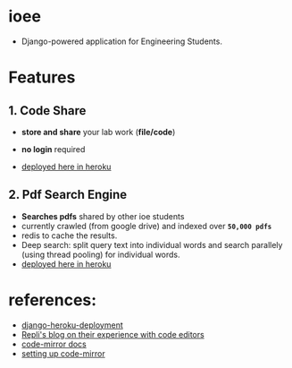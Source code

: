 # ioee
* Django-powered application for Engineering Students.

# Features
## 1. Code Share
* **store and share** your lab work (**file/code**)
* **no login** required

* [deployed here in heroku](https://ioee.herokuapp.com/)

## 2. Pdf Search Engine
* **Searches pdfs** shared by other ioe students
* currently crawled (from google drive) and indexed over **`50,000 pdfs`**
* redis to cache the results.
* Deep search: split query text into individual words and search parallely (using thread pooling) for individual words.
* [deployed here in heroku](https://ioee.herokuapp.com/pdf)

# references:
* [django-heroku-deployment](https://devcenter.heroku.com/articles/deploying-python)
* [Repli's blog on their experience with code editors](https://blog.replit.com/code-editors)
* [code-mirror docs](https://codemirror.net/6/docs/)
* [setting up code-mirror](https://dyclassroom.com/codemirror/how-to-setup-codemirror)
